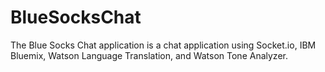 # BlueSocksChat
The Blue Socks Chat application is a chat application using Socket.io, IBM Bluemix, Watson Language Translation, and Watson Tone Analyzer.

